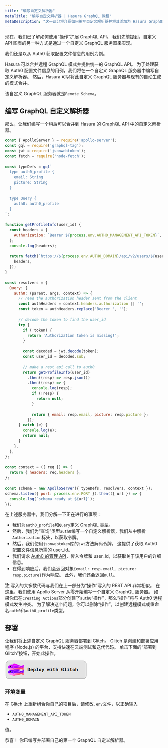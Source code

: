 ```yaml
---
title: "编写自定义解析器"
metaTitle: "编写自定义解析器 | Hasura GraphQL 教程"
metaDescription: "这一部分将介绍如何编写自定义解析器并将其添加为 Hasura GraphQL 引擎中的远程模式。"
---
```


现在，我们已了解如何使用“操作”扩展 GraphQL API。 我们先前提到，自定义 API 图表的另一种方式是通过一个自定义 GraphQL 服务器来实现。

我们还是以从 Auth0 获取配置文件信息的用例为例。

Hasura 可以合并远程 GraphQL 模式并提供统一的 GraphQL API。 为了处理获取 Auth0 配置文件信息的用例，我们将在一个自定义 GraphQL 服务器中编写自定义解析器。 然后，Hasura 可以将此自定义 GraphQL 服务器与现有的自动生成的模式合并。

该自定义 GraphQL 服务器就是`Remote Schema`。

## 编写 GraphQL 自定义解析器

那么，让我们编写一个稍后可以合并到 Hasura 的 GraphQL API 中的自定义解析器。

```javascript
const { ApolloServer } = require('apollo-server');
const gql = require('graphql-tag');
const jwt = require('jsonwebtoken');
const fetch = require('node-fetch');

const typeDefs = gql`
  type auth0_profile {
    email: String
    picture: String
  }

  type Query {
    auth0: auth0_profile
  }
`;

function getProfileInfo(user_id) {
  const headers = {
    Authorization: `Bearer ${process.env.AUTH0_MANAGEMENT_API_TOKEN}`,
  };
  console.log(headers);

  return fetch(`https://${process.env.AUTH0_DOMAIN}/api/v2/users/${user_id}`, {
    headers,
  });
}

const resolvers = {
  Query: {
    auth0: (parent, args, context) => {
      // read the authorization header sent from the client
      const authHeaders = context.headers.authorization || '';
      const token = authHeaders.replace('Bearer ', '');

      // decode the token to find the user_id
      try {
        if (!token) {
          return 'Authorization token is missing!';
        }

        const decoded = jwt.decode(token);
        const user_id = decoded.sub;

        // make a rest api call to auth0
        return getProfileInfo(user_id)
          .then((resp) => resp.json())
          .then((resp) => {
            console.log(resp);
            if (!resp) {
              return null;
            }

            return { email: resp.email, picture: resp.picture };
          });
      } catch (e) {
        console.log(e);
        return null;
      }
    },
  },
};

const context = ({ req }) => {
  return { headers: req.headers };
};

const schema = new ApolloServer({ typeDefs, resolvers, context });
schema.listen({ port: process.env.PORT }).then(({ url }) => {
  console.log(`schema ready at ${url}`);
});

```

在上述服务器中，我们分解一下正在进行的事项：

- 我们为`auth0_profile`和`Query`定义 GraphQL 类型。
- 然后，我们为“查询”类型`auth0`编写一个自定义解析器，我们从中解析`Authorization`标头，以获取令牌。
- 然后，我们使用`jsonwebtoken`库的`jwt`方法解码令牌。 这提供了获取 Auth0 配置文件信息所需的 user_id。
- 我们请求 [Auth0 的管理 API](https://auth0.com/docs/api/management/v2/create-m2m-app)，传入令牌和 user_id，以获取关于该用户的详细信息。
- 在得到响应后，我们会返回对象`{email: resp.email, picture: resp.picture}`作为响应。 此外，我们还会返回`null`。

**注**
写入的大多数代码与我们在上一部分为“操作”写入的 REST API 非常相似。 在这里，我们使用 Apollo Server 从零开始编写一个自定义 GraphQL 服务器。
如果你已在`Creating Actions`部分创建了`auth0`“操作”，那么“操作”将与 Auth0 远程模式发生冲突。 为了解决这个问题，你可以删除“操作”，以创建远程模式或重命名`auth0`和`auth0_profile`类型。

## 部署

让我们将上述自定义 GraphQL 服务器部署到 Glitch。 Glitch 是创建和部署应用程序 (Node.js) 的平台，支持快速在云端测试和迭代代码。 单击下面的“部署到 Glitch”按钮，开始此操作。

[![部署到 GLITCH](https://raw.githubusercontent.com/hasura/graphql-engine/master/community/boilerplates/auth-webhooks/nodejs-express/assets/deploy-glitch.png)](https://glitch.com/~auth0-hasura-remote-schema)

### 环境变量

在 Glitch 上重新组合你自己的项目后，请修改`.env`文件，以正确输入

- `AUTH0_MANAGEMENT_API_TOKEN`
- `AUTH0_DOMAIN`

值。

恭喜！ 你已编写并部署自己的第一个 GraphQL 自定义解析器。
